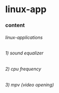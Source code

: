# linux-app
<h3>content</h3>

<h6> linux-applications </h6>
<h6> 1) sound equalizer </h6>
<h6> 2) cpu frequency </h6>
<h6> 3) mpv (video opening) </h6>
